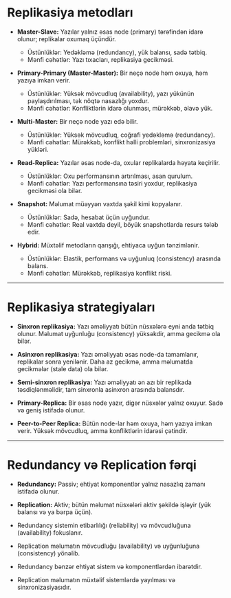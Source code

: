 # Replikasiya metodları

- **Master-Slave:** Yazılar yalnız əsas node (primary) tərəfindən idarə olunur; replikalar oxumaq üçündür.
    - Üstünlüklər: Yedəkləmə (redundancy), yük balansı, sadə tətbiq.
    - Mənfi cəhətlər: Yazı tıxacları, replikasiya gecikməsi.

- **Primary-Primary (Master-Master):** Bir neçə node həm oxuya, həm yazıya imkan verir.
    - Üstünlüklər: Yüksək mövcudluq (availability), yazı yükünün paylaşdırılması, tək nöqtə nasazlığı yoxdur.
    - Mənfi cəhətlər: Konfliktlərin idarə olunması, mürəkkəb, əlavə yük.

- **Multi-Master:** Bir neçə node yazı edə bilir.
    - Üstünlüklər: Yüksək mövcudluq, coğrafi yedəkləmə (redundancy).
    - Mənfi cəhətlər: Mürəkkəb, konflikt həlli problemləri, sinxronizasiya yükləri.

- **Read-Replica:** Yazılar əsas node-da, oxular replikalarda həyata keçirilir.
    - Üstünlüklər: Oxu performansının artırılması, asan qurulum.
    - Mənfi cəhətlər: Yazı performansına təsiri yoxdur, replikasiya gecikməsi ola bilər.

- **Snapshot:** Məlumat müəyyən vaxtda şəkil kimi kopyalanır.
    - Üstünlüklər: Sadə, hesabat üçün uyğundur.
    - Mənfi cəhətlər: Real vaxtda deyil, böyük snapshotlarda resurs tələb edir.

- **Hybrid:** Müxtəlif metodların qarışığı, ehtiyaca uyğun tənzimlənir.
    - Üstünlüklər: Elastik, performans və uyğunluq (consistency) arasında balans.
    - Mənfi cəhətlər: Mürəkkəb, replikasiya konflikt riski.

---

# Replikasiya strategiyaları

- **Sinxron replikasiya:** Yazı əməliyyatı bütün nüsxələrə eyni anda tətbiq olunur. Məlumat uyğunluğu (consistency) yüksəkdir, amma gecikmə ola bilər.

- **Asinxron replikasiya:** Yazı əməliyyatı əsas node-da tamamlanır, replikalar sonra yenilənir. Daha az gecikmə, amma məlumatda gecikmələr (stale data) ola bilər.

- **Semi-sinxron replikasiya:** Yazı əməliyyatı ən azı bir replikada təsdiqlənməlidir, tam sinxronla asinxron arasında balansdır.

- **Primary-Replica:** Bir əsas node yazır, digər nüsxələr yalnız oxuyur. Sadə və geniş istifadə olunur.

- **Peer-to-Peer Replica:** Bütün node-lar həm oxuya, həm yazıya imkan verir. Yüksək mövcudluq, amma konfliktlərin idarəsi çətindir.


---

# Redundancy və Replication fərqi

- **Redundancy:** Passiv; ehtiyat komponentlər yalnız nasazlıq zamanı istifadə olunur.
- **Replication:** Aktiv; bütün məlumat nüsxələri aktiv şəkildə işləyir (yük balansı və ya bərpa üçün).

- Redundancy sistemin etibarlılığı (reliability) və mövcudluğuna (availability) fokuslanır.
- Replication məlumatın mövcudluğu (availability) və uyğunluğuna (consistency) yönəlib.

- Redundancy bənzər ehtiyat sistem və komponentlərdən ibarətdir.
- Replication məlumatın müxtəlif sistemlərdə yayılması və sinxronizasiyasıdır.
